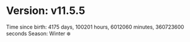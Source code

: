 # Version: v11.5.5
Time since birth: 4175 days, 100201 hours, 6012060 minutes, 360723600 seconds
Season: Winter ❄️
